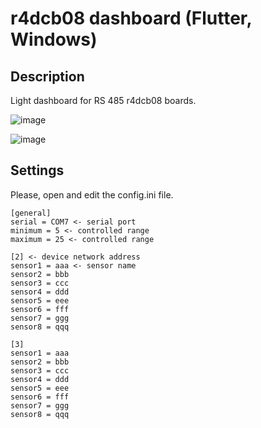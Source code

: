 # r4dcb08 dashboard (Flutter, Windows)

## Description
Light dashboard for RS 485 r4dcb08 boards. 

![image](https://user-images.githubusercontent.com/54446451/198876062-605a7f91-13fb-41c2-b4c1-a81803ab9ff0.png)

![image](https://user-images.githubusercontent.com/54446451/198876356-dfda8ff5-ab70-4b3a-a4c3-b31f90830ab4.png)


## Settings
Please, open and edit the config.ini file.

```
[general]
serial = COM7 <- serial port
minimum = 5 <- controlled range
maximum = 25 <- controlled range

[2] <- device network address
sensor1 = aaa <- sensor name
sensor2 = bbb
sensor3 = ccc
sensor4 = ddd
sensor5 = eee
sensor6 = fff
sensor7 = ggg
sensor8 = qqq

[3]
sensor1 = aaa
sensor2 = bbb
sensor3 = ccc
sensor4 = ddd
sensor5 = eee
sensor6 = fff
sensor7 = ggg
sensor8 = qqq

```

